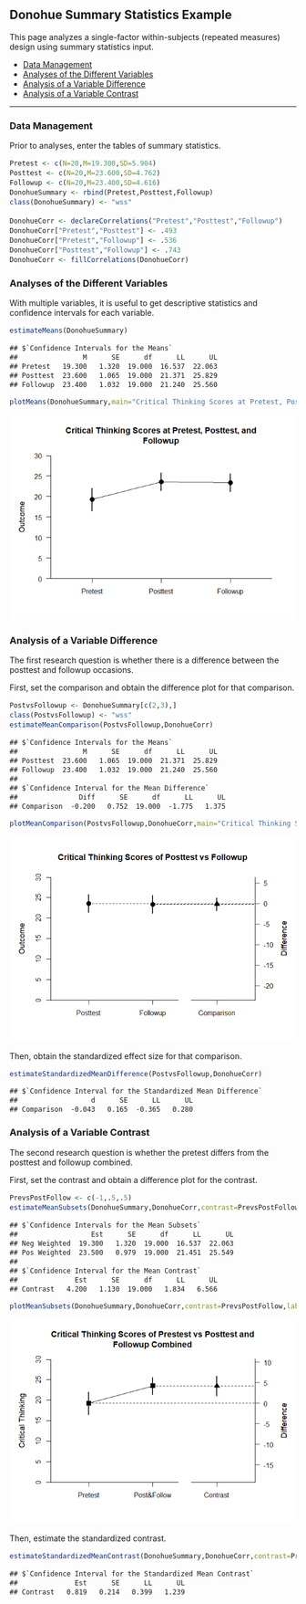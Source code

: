 
## Donohue Summary Statistics Example

This page analyzes a single-factor within-subjects (repeated measures)
design using summary statistics input.

- [Data Management](#data-management)
- [Analyses of the Different
  Variables](#analyses-of-the-different-variables)
- [Analysis of a Variable
  Difference](#analysis-of-a-variable-difference)
- [Analysis of a Variable Contrast](#analysis-of-a-variable-contrast)

------------------------------------------------------------------------

### Data Management

Prior to analyses, enter the tables of summary statistics.

``` r
Pretest <- c(N=20,M=19.300,SD=5.904)
Posttest <- c(N=20,M=23.600,SD=4.762)
Followup <- c(N=20,M=23.400,SD=4.616)
DonohueSummary <- rbind(Pretest,Posttest,Followup)
class(DonohueSummary) <- "wss"

DonohueCorr <- declareCorrelations("Pretest","Posttest","Followup")
DonohueCorr["Pretest","Posttest"] <- .493
DonohueCorr["Pretest","Followup"] <- .536
DonohueCorr["Posttest","Followup"] <- .743
DonohueCorr <- fillCorrelations(DonohueCorr)
```

### Analyses of the Different Variables

With multiple variables, it is useful to get descriptive statistics and
confidence intervals for each variable.

``` r
estimateMeans(DonohueSummary)
```

    ## $`Confidence Intervals for the Means`
    ##                M      SE      df      LL      UL
    ## Pretest   19.300   1.320  19.000  16.537  22.063
    ## Posttest  23.600   1.065  19.000  21.371  25.829
    ## Followup  23.400   1.032  19.000  21.240  25.560

``` r
plotMeans(DonohueSummary,main="Critical Thinking Scores at Pretest, Posttest, and Followup",ylim=c(0,30),values=FALSE)
```

![](figures/Donohue-Summary-Means-1.png)<!-- -->

### Analysis of a Variable Difference

The first research question is whether there is a difference between the
posttest and followup occasions.

First, set the comparison and obtain the difference plot for that
comparison.

``` r
PostvsFollowup <- DonohueSummary[c(2,3),]
class(PostvsFollowup) <- "wss"
estimateMeanComparison(PostvsFollowup,DonohueCorr)
```

    ## $`Confidence Intervals for the Means`
    ##                M      SE      df      LL      UL
    ## Posttest  23.600   1.065  19.000  21.371  25.829
    ## Followup  23.400   1.032  19.000  21.240  25.560
    ## 
    ## $`Confidence Interval for the Mean Difference`
    ##               Diff      SE      df      LL      UL
    ## Comparison  -0.200   0.752  19.000  -1.775   1.375

``` r
plotMeanComparison(PostvsFollowup,DonohueCorr,main="Critical Thinking Scores of Posttest vs Followup",ylim=c(0,30),values=FALSE)
```

![](figures/Donohue-Summary-Comparison-1.png)<!-- -->

Then, obtain the standardized effect size for that comparison.

``` r
estimateStandardizedMeanDifference(PostvsFollowup,DonohueCorr)
```

    ## $`Confidence Interval for the Standardized Mean Difference`
    ##                  d      SE      LL      UL
    ## Comparison  -0.043   0.165  -0.365   0.280

### Analysis of a Variable Contrast

The second research question is whether the pretest differs from the
posttest and followup combined.

First, set the contrast and obtain a difference plot for the contrast.

``` r
PrevsPostFollow <- c(-1,.5,.5)
estimateMeanSubsets(DonohueSummary,DonohueCorr,contrast=PrevsPostFollow)
```

    ## $`Confidence Intervals for the Mean Subsets`
    ##                  Est      SE      df      LL      UL
    ## Neg Weighted  19.300   1.320  19.000  16.537  22.063
    ## Pos Weighted  23.500   0.979  19.000  21.451  25.549
    ## 
    ## $`Confidence Interval for the Mean Contrast`
    ##              Est      SE      df      LL      UL
    ## Contrast   4.200   1.130  19.000   1.834   6.566

``` r
plotMeanSubsets(DonohueSummary,DonohueCorr,contrast=PrevsPostFollow,labels=c("Pretest","Post&Follow"),main="Critical Thinking Scores of Prestest vs Posttest and Followup Combined",ylab="Critical Thinking",ylim=c(0,30),values=FALSE)
```

![](figures/Donohue-Summary-Contrast-1.png)<!-- -->

Then, estimate the standardized contrast.

``` r
estimateStandardizedMeanContrast(DonohueSummary,DonohueCorr,contrast=PrevsPostFollow)
```

    ## $`Confidence Interval for the Standardized Mean Contrast`
    ##              Est      SE      LL      UL
    ## Contrast   0.819   0.214   0.399   1.239
